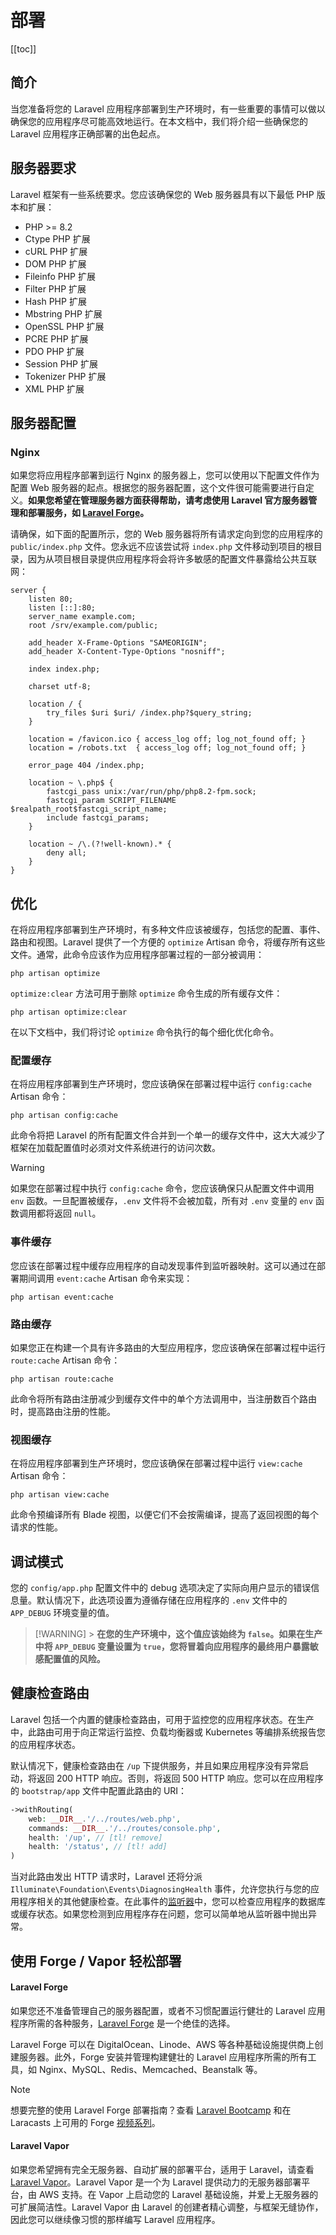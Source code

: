 # 部署

[[toc]]

## 简介

当您准备将您的 Laravel 应用程序部署到生产环境时，有一些重要的事情可以做以确保您的应用程序尽可能高效地运行。在本文档中，我们将介绍一些确保您的 Laravel 应用程序正确部署的出色起点。

## 服务器要求

Laravel 框架有一些系统要求。您应该确保您的 Web 服务器具有以下最低 PHP 版本和扩展：

- PHP >= 8.2
- Ctype PHP 扩展
- cURL PHP 扩展
- DOM PHP 扩展
- Fileinfo PHP 扩展
- Filter PHP 扩展
- Hash PHP 扩展
- Mbstring PHP 扩展
- OpenSSL PHP 扩展
- PCRE PHP 扩展
- PDO PHP 扩展
- Session PHP 扩展
- Tokenizer PHP 扩展
- XML PHP 扩展

## 服务器配置

### Nginx

如果您将应用程序部署到运行 Nginx 的服务器上，您可以使用以下配置文件作为配置 Web 服务器的起点。根据您的服务器配置，这个文件很可能需要进行自定义。**如果您希望在管理服务器方面获得帮助，请考虑使用 Laravel 官方服务器管理和部署服务，如 [Laravel Forge](https://forge.laravel.com)。**

请确保，如下面的配置所示，您的 Web 服务器将所有请求定向到您的应用程序的 `public/index.php` 文件。您永远不应该尝试将 `index.php` 文件移动到项目的根目录，因为从项目根目录提供应用程序将会将许多敏感的配置文件暴露给公共互联网：

```nginx
server {
    listen 80;
    listen [::]:80;
    server_name example.com;
    root /srv/example.com/public;

    add_header X-Frame-Options "SAMEORIGIN";
    add_header X-Content-Type-Options "nosniff";

    index index.php;

    charset utf-8;

    location / {
        try_files $uri $uri/ /index.php?$query_string;
    }

    location = /favicon.ico { access_log off; log_not_found off; }
    location = /robots.txt  { access_log off; log_not_found off; }

    error_page 404 /index.php;

    location ~ \.php$ {
        fastcgi_pass unix:/var/run/php/php8.2-fpm.sock;
        fastcgi_param SCRIPT_FILENAME $realpath_root$fastcgi_script_name;
        include fastcgi_params;
    }

    location ~ /\.(?!well-known).* {
        deny all;
    }
}
```

## 优化

在将应用程序部署到生产环境时，有多种文件应该被缓存，包括您的配置、事件、路由和视图。Laravel 提供了一个方便的 `optimize` Artisan 命令，将缓存所有这些文件。通常，此命令应该作为应用程序部署过程的一部分被调用：

```shell
php artisan optimize
```

`optimize:clear` 方法可用于删除 `optimize` 命令生成的所有缓存文件：

```shell
php artisan optimize:clear
```

在以下文档中，我们将讨论 `optimize` 命令执行的每个细化优化命令。

### 配置缓存

在将应用程序部署到生产环境时，您应该确保在部署过程中运行 `config:cache` Artisan 命令：

```shell
php artisan config:cache
```

此命令将把 Laravel 的所有配置文件合并到一个单一的缓存文件中，这大大减少了框架在加载配置值时必须对文件系统进行的访问次数。

> [!WARNING]
> 如果您在部署过程中执行 `config:cache` 命令，您应该确保只从配置文件中调用 `env` 函数。一旦配置被缓存，`.env` 文件将不会被加载，所有对 `.env` 变量的 `env` 函数调用都将返回 `null`。

### 事件缓存

您应该在部署过程中缓存应用程序的自动发现事件到监听器映射。这可以通过在部署期间调用 `event:cache` Artisan 命令来实现：

```shell
php artisan event:cache
```

### 路由缓存

如果您正在构建一个具有许多路由的大型应用程序，您应该确保在部署过程中运行 `route:cache` Artisan 命令：

```shell
php artisan route:cache
```

此命令将所有路由注册减少到缓存文件中的单个方法调用中，当注册数百个路由时，提高路由注册的性能。

### 视图缓存

在将应用程序部署到生产环境时，您应该确保在部署过程中运行 `view:cache` Artisan 命令：

```shell
php artisan view:cache
```

此命令预编译所有 Blade 视图，以便它们不会按需编译，提高了返回视图的每个请求的性能。

## 调试模式

您的 `config/app.php` 配置文件中的 debug 选项决定了实际向用户显示的错误信息量。默认情况下，此选项设置为遵循存储在应用程序的 `.env` 文件中的 `APP_DEBUG` 环境变量的值。

> [!WARNING] > **在您的生产环境中，这个值应该始终为 `false`。如果在生产中将 `APP_DEBUG` 变量设置为 `true`，您将冒着向应用程序的最终用户暴露敏感配置值的风险。**

## 健康检查路由

Laravel 包括一个内置的健康检查路由，可用于监控您的应用程序状态。在生产中，此路由可用于向正常运行监控、负载均衡器或 Kubernetes 等编排系统报告您的应用程序状态。

默认情况下，健康检查路由在 `/up` 下提供服务，并且如果应用程序没有异常启动，将返回 200 HTTP 响应。否则，将返回 500 HTTP 响应。您可以在应用程序的 `bootstrap/app` 文件中配置此路由的 URI：

```php
->withRouting(
    web: __DIR__.'/../routes/web.php',
    commands: __DIR__.'/../routes/console.php',
    health: '/up', // [tl! remove]
    health: '/status', // [tl! add]
)
```

当对此路由发出 HTTP 请求时，Laravel 还将分派 `Illuminate\Foundation\Events\DiagnosingHealth` 事件，允许您执行与您的应用程序相关的其他健康检查。在此事件的[监听器](/docs/11/events)中，您可以检查应用程序的数据库或缓存状态。如果您检测到应用程序存在问题，您可以简单地从监听器中抛出异常。

## 使用 Forge / Vapor 轻松部署

#### Laravel Forge

如果您还不准备管理自己的服务器配置，或者不习惯配置运行健壮的 Laravel 应用程序所需的各种服务，[Laravel Forge](https://forge.laravel.com) 是一个绝佳的选择。

Laravel Forge 可以在 DigitalOcean、Linode、AWS 等各种基础设施提供商上创建服务器。此外，Forge 安装并管理构建健壮的 Laravel 应用程序所需的所有工具，如 Nginx、MySQL、Redis、Memcached、Beanstalk 等。

> [!NOTE]
> 想要完整的使用 Laravel Forge 部署指南？查看 [Laravel Bootcamp](https://bootcamp.laravel.com/deploying) 和在 Laracasts 上可用的 Forge [视频系列](https://laracasts.com/series/learn-laravel-forge-2022-edition)。

#### Laravel Vapor

如果您希望拥有完全无服务器、自动扩展的部署平台，适用于 Laravel，请查看 [Laravel Vapor](https://vapor.laravel.com)。Laravel Vapor 是一个为 Laravel 提供动力的无服务器部署平台，由 AWS 支持。在 Vapor 上启动您的 Laravel 基础设施，并爱上无服务器的可扩展简洁性。Laravel Vapor 由 Laravel 的创建者精心调整，与框架无缝协作，因此您可以继续像习惯的那样编写 Laravel 应用程序。
